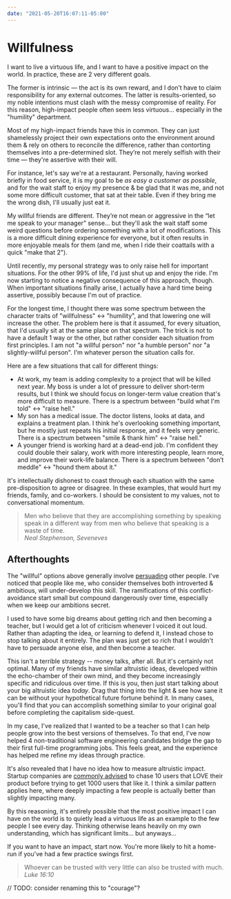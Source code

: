 ```yaml
---
date: "2021-05-20T16:07:11-05:00"
---
```


# Willfulness

I want to live a virtuous life, and I want to have a positive impact on the world. In practice, these are 2 very different goals.

The former is intrinsic — the act is its own reward, and I don’t have to claim responsibility for any external outcomes. The latter is results-oriented, so my noble intentions must clash with the messy compromise of reality. For this reason, high-impact people often seem less virtuous... especially in the "humility" department.

Most of my high-impact friends have this in common. They can just shamelessly project their own expectations onto the environment around them & rely on others to reconcile the difference, rather than contorting themselves into a pre-determined slot. They’re not merely selfish with their time — they're assertive with their will.

For instance, let's say we're at a restaurant. Personally, having worked briefly in food service, it is my goal to be *as easy a customer as possible*, and for the wait staff to enjoy my presence & be glad that it was me, and not some more difficult customer, that sat at their table. Even if they bring me the wrong dish, I'll usually just eat it.

My willful friends are different. They’re not mean or aggressive in the “let me speak to your manager” sense... but they'll ask the wait staff some weird questions before ordering something with a lot of modifications. This is a more difficult dining experience for everyone, but it often results in more enjoyable meals for them (and me, when I ride their coattails with a quick "make that 2").

Until recently, my personal strategy was to only raise hell for important situations. For the other 99% of life, I'd just shut up and enjoy the ride. I'm now starting to notice a negative consequence of this approach, though. When important situations finally arise, I actually have a hard time being assertive, possibly because I'm out of practice.

For the longest time, I thought there was some spectrum between the character traits of "willfulness" <-> "humility", and that lowering one will increase the other. The problem here is that it assumed, for every situation, that I'd usually sit at the same place on that spectrum. The trick is not to have a default 1 way or the other, but rather consider each situation from first principles. I am not "a willful person" nor "a humble person" nor "a slightly-willful person". I'm whatever person the situation calls for.

Here are a few situations that call for different things:

- At work, my team is adding complexity to a project that will be killed next year. My boss is under a lot of pressure to deliver short-term results, but I think we should focus on longer-term value creation that's more difficult to measure. There is a spectrum between "build what I'm told" ↔ "raise hell."
- My son has a medical issue. The doctor listens, looks at data, and explains a treatment plan. I think he's overlooking something important, but he mostly just repeats his initial response, and it feels very generic. There is a spectrum between "smile & thank him" ↔ "raise hell."
- A younger friend is working hard at a dead-end job. I'm confident they could double their salary, work with more interesting people, learn more, and improve their work-life balance. There is a spectrum between "don’t meddle" ↔ "hound them about it."

It's intellectually dishonest to coast through each situation with the same pre-disposition to agree or disagree. In these examples, that would hurt my friends, family, and co-workers. I should be consistent to my values, not to conversational momentum.

> Men who believe that they are accomplishing something by speaking speak in a different way from men who believe that speaking is a waste of time. \
*Neal Stephenson, Seveneves*

## Afterthoughts

The "willful" options above generally involve [persuading](/essays/posts/persuasion) other people. I've noticed that people like me, who consider themselves both introverted & ambitious, will under-develop this skill. The ramifications of this conflict-avoidance start small but compound dangerously over time, especially when we keep our ambitions secret.

I used to have some big dreams about getting rich and then becoming a teacher, but I would get a lot of criticism whenever I voiced it out loud. Rather than adapting the idea, or learning to defend it, I instead chose to stop talking about it entirely. The plan was just get so rich that I wouldn't have to persuade anyone else, and then become a teacher.

This isn't a terrible strategy -- money talks, after all. But it's certainly not optimal. Many of my friends have similar altruistic ideas, developed within the echo-chamber of their own mind, and they become increasingly specific and ridiculous over time. If this is you, then just start talking about your big altruistic idea *today*. Drag that thing into the light & see how sane it can be without your hypothetical future fortune behind it. In many cases, you'll find that you can accomplish something similar to your original goal before completing the capitalism side-quest.

In my case, I've realized that I wanted to be a teacher so that I can help people grow into the best versions of themselves. To that end, I've now helped 4 non-traditional software engineering candidates bridge the gap to their first full-time programming jobs. This feels great, and the experience has helped me refine my ideas through practice.

It's also revealed that I have no idea how to measure altruistic impact. Startup companies are [commonly advised](https://www.ycombinator.com/library/4D-yc-s-essential-startup-advice) to chase 10 users that LOVE their product before trying to get 1000 users that like it. I think a similar pattern applies here, where deeply impacting a few people is actually better than slightly impacting many.

By this reasoning, it's entirely possible that the most positive impact I can have on the world is to quietly lead a virtuous life as an example to the few people I see every day. Thinking otherwise leans heavily on my own understanding, which has significant limits... but anyways...

If you want to have an impact, start now. You're more likely to hit a home-run if you've had a few practice swings first.

> Whoever can be trusted with very little can also be trusted with much. \
*Luke 16:10*

// TODO: consider renaming this to "courage"?
